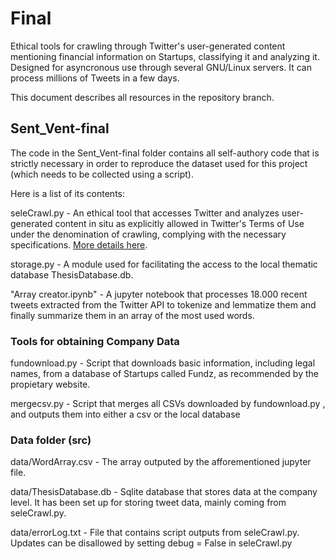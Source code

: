 # Final

Ethical tools for crawling through Twitter's user-generated content mentioning financial information on Startups, classifying it and analyzing it. Designed for asyncronous use through several GNU/Linux servers. It can process millions of Tweets in a few days.


This document describes all resources in the repository branch.  

## Sent_Vent-final  

The code in the Sent_Vent-final folder contains all self-authory code that is strictly necessary in order to reproduce the dataset used for this project (which needs to be collected using a script).  

Here is a list of its contents:  

  seleCrawl.py - An ethical tool that accesses Twitter and analyzes user-generated content in situ as explicitly allowed in Twitter's Terms of Use under the denomination of crawling, complying with the necessary specifications. [More details here][1].
  
  storage.py - A module used for facilitating the access to the local thematic database ThesisDatabase.db.  
  
  "Array creator.ipynb" - A jupyter notebook that processes 18.000 recent tweets extracted from the Twitter API to tokenize and lemmatize them and finally summarize them in an array of the most used words.  
 
  ### Tools for obtaining Company Data 
 
  fundownload.py - Script that downloads basic information, including legal names, from a database of Startups called Fundz, as recommended by the propietary website.  
  
  mergecsv.py - Script that merges all CSVs downloaded by fundownload.py , and outputs them into either a csv or the local database
  
  ### Data folder (src)
   
  data/WordArray.csv - The array outputed by the afforementioned jupyter file.  
  
  data/ThesisDatabase.db - Sqlite database that stores data at the company level. It has been set up for storing tweet data, mainly coming from seleCrawl.py.  
  
  data/errorLog.txt - File that contains script outputs from seleCrawl.py. Updates can be disallowed by setting debug = False in seleCrawl.py


[1]: https://github.com/Zeralm/Final/blob/main/Sent_Vent-final/Guide%20to%20seleCrawl.py%20.md
